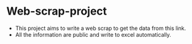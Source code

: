 # Web-scrap-project
* This project aims to write a web scrap to get the data from this link.
* All the information are public and write to excel automatically.
